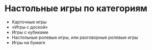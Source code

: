 # Настольные игры по категориям

* Карточные игры
* «Игры с доской»
* Игры с кубиками
* Настольные ролевые игры, или разговорные ролевые игры
* Игры на бумаге

